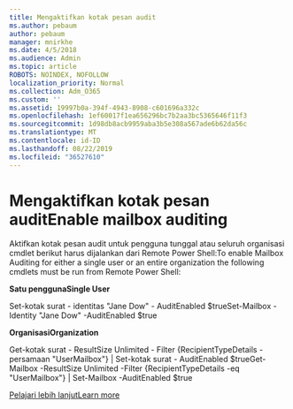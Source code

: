 ```yaml
---
title: Mengaktifkan kotak pesan audit
ms.author: pebaum
author: pebaum
manager: mnirkhe
ms.date: 4/5/2018
ms.audience: Admin
ms.topic: article
ROBOTS: NOINDEX, NOFOLLOW
localization_priority: Normal
ms.collection: Adm_O365
ms.custom: ''
ms.assetid: 19997b0a-394f-4943-8908-c601696a332c
ms.openlocfilehash: 1ef60017f1ea656296bc7b2aa3bc5365646f11f3
ms.sourcegitcommit: 1d98db8acb9959aba3b5e308a567ade6b62da56c
ms.translationtype: MT
ms.contentlocale: id-ID
ms.lasthandoff: 08/22/2019
ms.locfileid: "36527610"
---
```

# <a name="enable-mailbox-auditing"></a><span data-ttu-id="1309c-102">Mengaktifkan kotak pesan audit</span><span class="sxs-lookup"><span data-stu-id="1309c-102">Enable mailbox auditing</span></span>

<span data-ttu-id="1309c-103">Aktifkan kotak pesan audit untuk pengguna tunggal atau seluruh organisasi cmdlet berikut harus dijalankan dari Remote Power Shell:</span><span class="sxs-lookup"><span data-stu-id="1309c-103">To enable Mailbox Auditing for either a single user or an entire organization the following cmdlets must be run from Remote Power Shell:</span></span>
  
 <span data-ttu-id="1309c-104">**Satu pengguna**</span><span class="sxs-lookup"><span data-stu-id="1309c-104">**Single User**</span></span>
  
<span data-ttu-id="1309c-105">Set-kotak surat - identitas "Jane Dow" - AuditEnabled $true</span><span class="sxs-lookup"><span data-stu-id="1309c-105">Set-Mailbox -Identity "Jane Dow" -AuditEnabled $true</span></span>
  
 <span data-ttu-id="1309c-106">**Organisasi**</span><span class="sxs-lookup"><span data-stu-id="1309c-106">**Organization**</span></span>
  
<span data-ttu-id="1309c-107">Get-kotak surat - ResultSize Unlimited - Filter {RecipientTypeDetails - persamaan "UserMailbox"} | Set-kotak surat - AuditEnabled $true</span><span class="sxs-lookup"><span data-stu-id="1309c-107">Get-Mailbox -ResultSize Unlimited -Filter {RecipientTypeDetails -eq "UserMailbox"} | Set-Mailbox -AuditEnabled $true</span></span>
  
[<span data-ttu-id="1309c-108">Pelajari lebih lanjut</span><span class="sxs-lookup"><span data-stu-id="1309c-108">Learn more</span></span>](https://support.office.com/article/aaca8987-5b62-458b-9882-c28476a66918)
  

